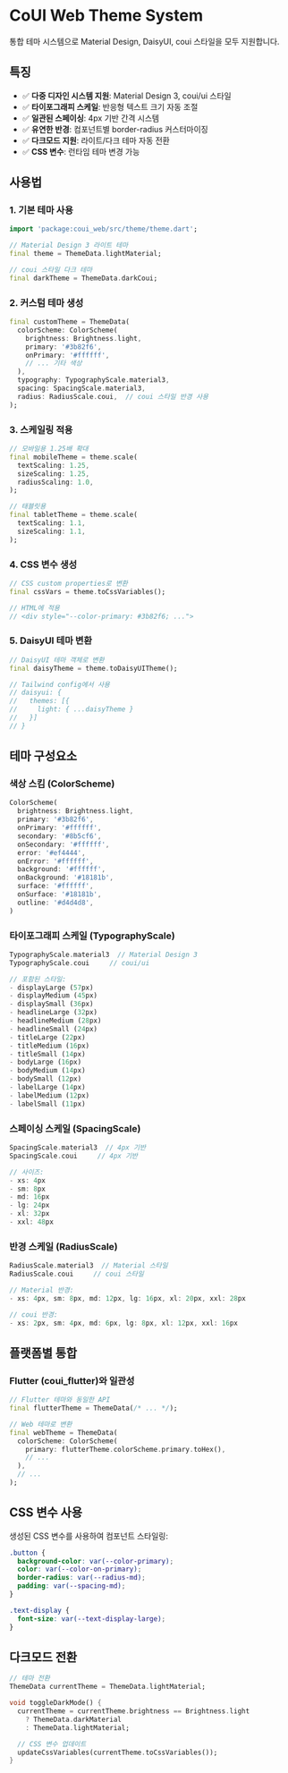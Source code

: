 # CoUI Web Theme System

통합 테마 시스템으로 Material Design, DaisyUI, coui 스타일을 모두 지원합니다.

## 특징

- ✅ **다중 디자인 시스템 지원**: Material Design 3, coui/ui 스타일
- ✅ **타이포그래피 스케일**: 반응형 텍스트 크기 자동 조절
- ✅ **일관된 스페이싱**: 4px 기반 간격 시스템
- ✅ **유연한 반경**: 컴포넌트별 border-radius 커스터마이징
- ✅ **다크모드 지원**: 라이트/다크 테마 자동 전환
- ✅ **CSS 변수**: 런타임 테마 변경 가능

## 사용법

### 1. 기본 테마 사용

```dart
import 'package:coui_web/src/theme/theme.dart';

// Material Design 3 라이트 테마
final theme = ThemeData.lightMaterial;

// coui 스타일 다크 테마
final darkTheme = ThemeData.darkCoui;
```

### 2. 커스텀 테마 생성

```dart
final customTheme = ThemeData(
  colorScheme: ColorScheme(
    brightness: Brightness.light,
    primary: '#3b82f6',
    onPrimary: '#ffffff',
    // ... 기타 색상
  ),
  typography: TypographyScale.material3,
  spacing: SpacingScale.material3,
  radius: RadiusScale.coui,  // coui 스타일 반경 사용
);
```

### 3. 스케일링 적용

```dart
// 모바일용 1.25배 확대
final mobileTheme = theme.scale(
  textScaling: 1.25,
  sizeScaling: 1.25,
  radiusScaling: 1.0,
);

// 태블릿용
final tabletTheme = theme.scale(
  textScaling: 1.1,
  sizeScaling: 1.1,
);
```

### 4. CSS 변수 생성

```dart
// CSS custom properties로 변환
final cssVars = theme.toCssVariables();

// HTML에 적용
// <div style="--color-primary: #3b82f6; ...">
```

### 5. DaisyUI 테마 변환

```dart
// DaisyUI 테마 객체로 변환
final daisyTheme = theme.toDaisyUITheme();

// Tailwind config에서 사용
// daisyui: {
//   themes: [{
//     light: { ...daisyTheme }
//   }]
// }
```

## 테마 구성요소

### 색상 스킴 (ColorScheme)

```dart
ColorScheme(
  brightness: Brightness.light,
  primary: '#3b82f6',
  onPrimary: '#ffffff',
  secondary: '#8b5cf6',
  onSecondary: '#ffffff',
  error: '#ef4444',
  onError: '#ffffff',
  background: '#ffffff',
  onBackground: '#18181b',
  surface: '#ffffff',
  onSurface: '#18181b',
  outline: '#d4d4d8',
)
```

### 타이포그래피 스케일 (TypographyScale)

```dart
TypographyScale.material3  // Material Design 3
TypographyScale.coui     // coui/ui

// 포함된 스타일:
- displayLarge (57px)
- displayMedium (45px)
- displaySmall (36px)
- headlineLarge (32px)
- headlineMedium (28px)
- headlineSmall (24px)
- titleLarge (22px)
- titleMedium (16px)
- titleSmall (14px)
- bodyLarge (16px)
- bodyMedium (14px)
- bodySmall (12px)
- labelLarge (14px)
- labelMedium (12px)
- labelSmall (11px)
```

### 스페이싱 스케일 (SpacingScale)

```dart
SpacingScale.material3  // 4px 기반
SpacingScale.coui     // 4px 기반

// 사이즈:
- xs: 4px
- sm: 8px
- md: 16px
- lg: 24px
- xl: 32px
- xxl: 48px
```

### 반경 스케일 (RadiusScale)

```dart
RadiusScale.material3  // Material 스타일
RadiusScale.coui     // coui 스타일

// Material 반경:
- xs: 4px, sm: 8px, md: 12px, lg: 16px, xl: 20px, xxl: 28px

// coui 반경:
- xs: 2px, sm: 4px, md: 6px, lg: 8px, xl: 12px, xxl: 16px
```

## 플랫폼별 통합

### Flutter (coui_flutter)와 일관성

```dart
// Flutter 테마와 동일한 API
final flutterTheme = ThemeData(/* ... */);

// Web 테마로 변환
final webTheme = ThemeData(
  colorScheme: ColorScheme(
    primary: flutterTheme.colorScheme.primary.toHex(),
    // ...
  ),
  // ...
);
```

## CSS 변수 사용

생성된 CSS 변수를 사용하여 컴포넌트 스타일링:

```css
.button {
  background-color: var(--color-primary);
  color: var(--color-on-primary);
  border-radius: var(--radius-md);
  padding: var(--spacing-md);
}

.text-display {
  font-size: var(--text-display-large);
}
```

## 다크모드 전환

```dart
// 테마 전환
ThemeData currentTheme = ThemeData.lightMaterial;

void toggleDarkMode() {
  currentTheme = currentTheme.brightness == Brightness.light
    ? ThemeData.darkMaterial
    : ThemeData.lightMaterial;

  // CSS 변수 업데이트
  updateCssVariables(currentTheme.toCssVariables());
}
```
